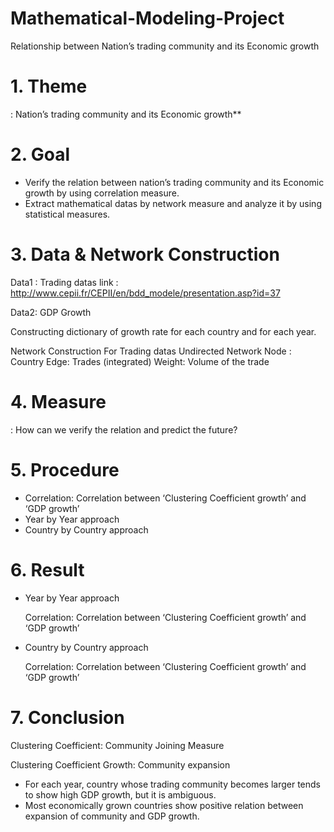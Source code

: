 # Mathematical-Modeling-Project
Relationship between Nation’s trading community and its Economic growth


# 1. Theme

: Nation’s trading community and its Economic growth**

# 2. Goal

- Verify the relation between nation’s trading community and its
Economic growth by using correlation measure.
- Extract mathematical datas by network measure and analyze
it by using statistical measures.

# 3. Data & Network Construction

Data1 : Trading datas
link : http://www.cepii.fr/CEPII/en/bdd_modele/presentation.asp?id=37

Data2: GDP Growth

Constructing dictionary of growth rate for
each country and for each year.

Network Construction
For Trading datas
Undirected Network
Node : Country
Edge: Trades (integrated)
Weight: Volume of the trade 

# 4. Measure

: How can we verify the relation and predict the future?

# 5. Procedure

- Correlation: Correlation between ‘Clustering Coefficient growth’ and ‘GDP growth’
- Year by Year approach
- Country by Country approach

# 6. Result

- Year by Year approach
    
    Correlation: Correlation between ‘Clustering Coefficient growth’ and ‘GDP growth’
    
- Country by Country approach
    
    Correlation: Correlation between ‘Clustering Coefficient growth’ and ‘GDP growth’
   
   
# 7. Conclusion

Clustering Coefficient: Community Joining Measure

Clustering Coefficient Growth: Community expansion

- For each year, country whose trading community becomes larger tends to show high GDP growth, but it is ambiguous.
- Most economically grown countries show positive relation between expansion of community and GDP growth.
